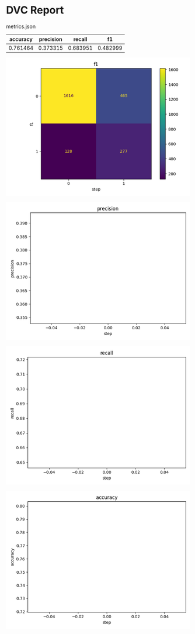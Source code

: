 # DVC Report

metrics.json

|   accuracy |   precision |   recall |       f1 |
|------------|-------------|----------|----------|
|   0.761464 |    0.373315 | 0.683951 | 0.482999 |

![static/f1](static/f1.png)

![static/precision](static/precision.png)

![static/recall](static/recall.png)

![static/accuracy](static/accuracy.png)

